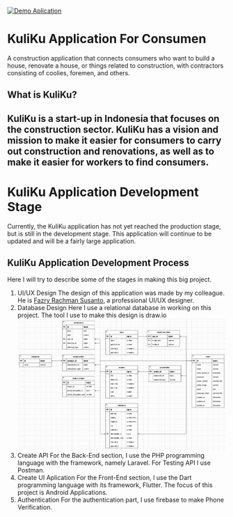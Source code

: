 [![Demo Aplication](https://i9.ytimg.com/vi/pcpNJclyEYQ/mqdefault.jpg?v=64718b63&sqp=COSgyKMG&rs=AOn4CLCN2zbB8X3QGYIe4u4uyqRoAFltCQ)](https://www.youtube.com/watch?v=pcpNJclyEYQ)

# KuliKu Application For Consumen

A construction application that connects consumers who want to build a house, renovate a house, or things related to construction, with contractors consisting of coolies, foremen, and others.

## What is KuliKu?

## KuliKu is a start-up in Indonesia that focuses on the construction sector. KuliKu has a vision and mission to make it easier for consumers to carry out construction and renovations, as well as to make it easier for workers to find consumers.

# KuliKu Application Development Stage

Currently, the KuliKu application has not yet reached the production stage, but is still in the development stage. This application will continue to be updated and will be a fairly large application.

## KuliKu Application Development Process

Here I will try to describe some of the stages in making this big project.

1. UI/UX Design
   The design of this application was made by my colleague. He is [Fazry Rachman Susanto](https://www.behance.net/gallery/171186277/Case-Study_Construction-Mobile-App-KuliKu), a professional UI/UX designer.
2. Database Design
   Here I use a relational database in working on this project. The tool I use to make this design is draw.io
   ![Database Design](https://github.com/Frans-Budi/Frans-Budi/blob/main/KuliKu/Database-Design.png)
3. Create API
   For the Back-End section, I use the PHP programming language with the framework, namely Laravel. For Testing API I use Postman.
4. Create UI Aplication
   For the Front-End section, I use the Dart programming language with its framework, Flutter. The focus of this project is Android Applications.
5. Authentication
   For the authentication part, I use firebase to make Phone Verification.
